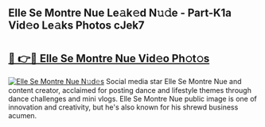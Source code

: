 ## Elle Se Montre Nue Le𝚊k𝚎d N𝚞𝚍e - Part-K1a Vid𝚎o Le𝚊ks Photos cJek7

# <h2><a href="http://fb3lqp6.evod.top/?m=Elle+Se+Montre+Nue">🔗 👉🔴 Elle Se Montre Nue Vid𝚎o Ph𝚘t𝚘s</a></h2>

[![Elle Se Montre Nue N𝚞d𝚎s](https://i.imgur.com/8V9OHl7.gif)](http://fb3lqp6.evod.top/?m=Elle+Se+Montre+Nue)
Social media star Elle Se Montre Nue and content creator, acclaimed for posting dance and lifestyle themes through dance challenges and mini vlogs. Elle Se Montre Nue public image is one of innovation and creativity, but he's also known for his shrewd business acumen. 
